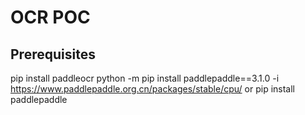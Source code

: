 # OCR POC

## Prerequisites

pip install paddleocr
python -m pip install paddlepaddle==3.1.0 -i https://www.paddlepaddle.org.cn/packages/stable/cpu/
or
pip install paddlepaddle
